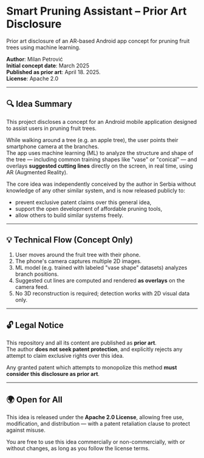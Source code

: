 # Smart Pruning Assistant – Prior Art Disclosure

Prior art disclosure of an AR-based Android app concept for pruning fruit trees using machine learning.

**Author**: Milan Petrović  
**Initial concept date**: March 2025   
**Published as prior art**: April 18. 2025.  
**License**: Apache 2.0

---

## 🔍 Idea Summary

This project discloses a concept for an Android mobile application designed to assist users in pruning fruit trees.

While walking around a tree (e.g. an apple tree), the user points their smartphone camera at the branches.  
The app uses machine learning (ML) to analyze the structure and shape of the tree — including common training shapes like "vase" or "conical" — and overlays **suggested cutting lines** directly on the screen, in real time, using AR (Augmented Reality).

The core idea was independently conceived by the author in Serbia without knowledge of any other similar system, and is now released publicly to:

- prevent exclusive patent claims over this general idea,
- support the open development of affordable pruning tools,
- allow others to build similar systems freely.

---

## 💡 Technical Flow (Concept Only)

1. User moves around the fruit tree with their phone.
2. The phone's camera captures multiple 2D images.
3. ML model (e.g. trained with labeled "vase shape" datasets) analyzes branch positions.
4. Suggested cut lines are computed and rendered **as overlays** on the camera feed.
5. No 3D reconstruction is required; detection works with 2D visual data only.

---

## 🔓 Legal Notice

This repository and all its content are published as **prior art**.  
The author **does not seek patent protection**, and explicitly rejects any attempt to claim exclusive rights over this idea.

Any granted patent which attempts to monopolize this method **must consider this disclosure as prior art**.

---

## 🌍 Open for All

This idea is released under the **Apache 2.0 License**, allowing free use, modification, and distribution — with a patent retaliation clause to protect against misuse.

You are free to use this idea commercially or non-commercially, with or without changes, as long as you follow the license terms.
